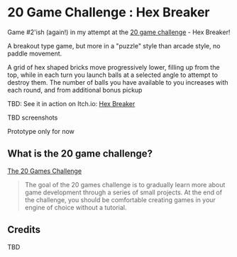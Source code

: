 # 20 Game Challenge : Hex Breaker

Game #2'ish (again!) in my attempt at the [20 game challenge](https://20_games_challenge.gitlab.io/challenge/) - Hex Breaker!

A breakout type game, but more in a "puzzle" style than arcade style, no paddle movement.

A grid of hex shaped bricks move progressively lower, filling up from the top, while in each
turn you launch balls at a selected angle to attempt to destroy them. The number of balls
you have available to you increases with each round, and from additional bonus pickup 

TBD: See it in action on Itch.io:  [Hex Breaker](https://daddio-dragonslayer.itch.io/)

TBD screenshots

Prototype only for now

## What is the 20 game challenge?

[The 20 Games Challenge](https://20_games_challenge.gitlab.io/how/)

> The goal of the 20 games challenge is to gradually learn more about game development through a series of small projects.
> At the end of the challenge, you should be comfortable creating games in your engine of choice without a tutorial.


## Credits

TBD

